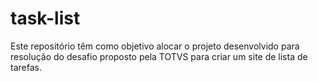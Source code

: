 # task-list
Este repositório têm como objetivo alocar o projeto desenvolvido para resolução do desafio proposto pela TOTVS para criar um site de lista de tarefas.

